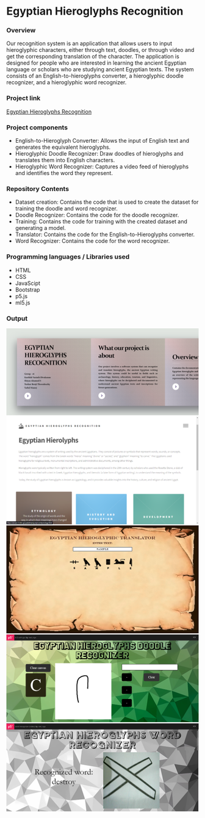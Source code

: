 # Egyptian Hieroglyphs Recognition

### Overview
Our recognition system is an application that allows users to input hieroglyphic characters, either through text, doodles, or through video and get the corresponding translation of the character. The application is designed for people who are interested in learning the ancient Egyptian language or scholars who are studying ancient Egyptian texts. The system consists of an English-to-hieroglyphs converter, a hieroglyphic doodle recognizer, and a hieroglyphic word recognizer. 

### Project link
<a href="https://egyptian-hieroglyphs-recognition.yadulmanoj.repl.co/">Egyptian Hieroglyphs Recognition</a>

### Project components
<ul>
  <li>
    English-to-Hieroglyph Converter: Allows the input of English text and generates the equivalent hieroglyphs.
  </li>
  <li>
    Hieroglyphic Doodle Recognizer: Draw doodles of hieroglyphs and translates them into English characters.
  </li>
  <li>
    Hieroglyphic Word Recognizer: Captures a video feed of hieroglyphs and identifies the word they represent.
  </li>
</ul>

### Repository Contents
<ul>
  <li>
    Dataset creation: Contains the code that is used to create the dataset for training the doodle and word recognizer.
  </li>
  <li>
    Doodle Recognizer: Contains the code for the doodle recognizer.
  </li>
  <li>
    Training: Contains the code for training with the created dataset and generating a model.
  </li>
  <li>
    Translator: Contains the code for the English-to-Hieroglyphs converter.
  </li>
  <li>
    Word Recognizer: Contains the code for the word recognizer.
  </li>
</ul>

### Programming languages / Libraries used
<ul>
  <li>
    HTML
  </li>
  <li>
    CSS
  </li>
  <li>
    JavaScipt
  </li>
  <li>
    Bootstrap
  </li>
  <li>
    p5.js
  </li>
  <li>
    ml5.js
  </li>
</ul>

### Output
<img src="output/Screenshot (91).png">
<img src="output/Screenshot (67).png">
<img src="output/Screenshot (66).png">
<img src="output/Screenshot (71).png">
<img src="output/Screenshot (72).png">
